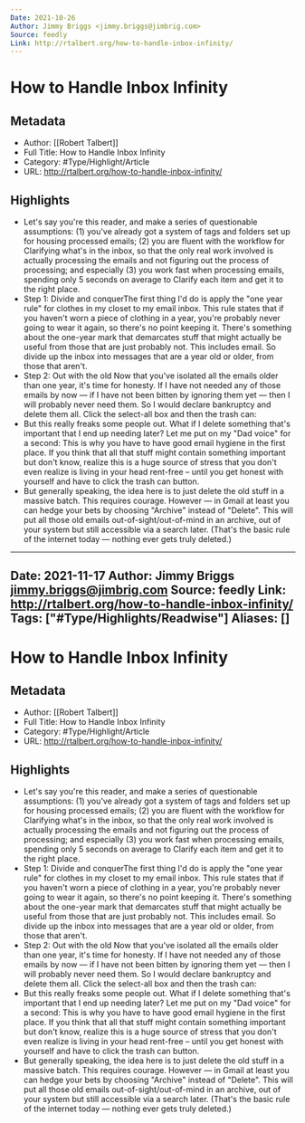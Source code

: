 ```yaml
---
Date: 2021-10-26
Author: Jimmy Briggs <jimmy.briggs@jimbrig.com>
Source: feedly
Link: http://rtalbert.org/how-to-handle-inbox-infinity/
---
```

# How to Handle Inbox Infinity

## Metadata
- Author: [[Robert Talbert]]
- Full Title: How to Handle Inbox Infinity
- Category: #Type/Highlight/Article
- URL: http://rtalbert.org/how-to-handle-inbox-infinity/

## Highlights
- Let's say you're this reader, and make a series of questionable assumptions: (1) you've already got a system of tags and folders set up for housing processed emails; (2) you are fluent with the workflow for Clarifying what's in the inbox, so that the only real work involved is actually processing the emails and not figuring out the process of processing; and especially (3) you work fast when processing emails, spending only 5 seconds on average to Clarify each item and get it to the right place.
- Step 1: Divide and conquerThe first thing I'd do is apply the "one year rule" for clothes in my closet to my email inbox. This rule states that if you haven't worn a piece of clothing in a year, you're probably never going to wear it again, so there's no point keeping it. There's something about the one-year mark that demarcates stuff that might actually be useful from those that are just probably not. This includes email. So divide up the inbox into messages that are a year old or older, from those that aren't.
- Step 2: Out with the old Now that you've isolated all the emails older than one year, it's time for honesty. If I have not needed any of those emails by now — if I have not been bitten by ignoring them yet — then I will probably never need them. So I would declare bankruptcy and delete them all. Click the select-all box and then the trash can:
- But this really freaks some people out. What if I delete something that's important that I end up needing later? Let me put on my "Dad voice" for a second: This is why you have to have good email hygiene in the first place. If you think that all that stuff might contain something important but don't know, realize this is a huge source of stress that you don't even realize is living in your head rent-free – until you get honest with yourself and have to click the trash can button.
- But generally speaking, the idea here is to just delete the old stuff in a massive batch. This requires courage. However — in Gmail at least you can hedge your bets by choosing "Archive" instead of "Delete". This will put all those old emails out-of-sight/out-of-mind in an archive, out of your system but still accessible via a search later. (That's the basic rule of the internet today — nothing ever gets truly deleted.)
---
Date: 2021-11-17
Author: Jimmy Briggs <jimmy.briggs@jimbrig.com>
Source: feedly
Link: http://rtalbert.org/how-to-handle-inbox-infinity/
Tags: ["#Type/Highlights/Readwise"]
Aliases: []
---
# How to Handle Inbox Infinity

## Metadata
- Author: [[Robert Talbert]]
- Full Title: How to Handle Inbox Infinity
- Category: #Type/Highlight/Article
- URL: http://rtalbert.org/how-to-handle-inbox-infinity/

## Highlights
- Let's say you're this reader, and make a series of questionable assumptions: (1) you've already got a system of tags and folders set up for housing processed emails; (2) you are fluent with the workflow for Clarifying what's in the inbox, so that the only real work involved is actually processing the emails and not figuring out the process of processing; and especially (3) you work fast when processing emails, spending only 5 seconds on average to Clarify each item and get it to the right place.
- Step 1: Divide and conquerThe first thing I'd do is apply the "one year rule" for clothes in my closet to my email inbox. This rule states that if you haven't worn a piece of clothing in a year, you're probably never going to wear it again, so there's no point keeping it. There's something about the one-year mark that demarcates stuff that might actually be useful from those that are just probably not. This includes email. So divide up the inbox into messages that are a year old or older, from those that aren't.
- Step 2: Out with the old Now that you've isolated all the emails older than one year, it's time for honesty. If I have not needed any of those emails by now — if I have not been bitten by ignoring them yet — then I will probably never need them. So I would declare bankruptcy and delete them all. Click the select-all box and then the trash can:
- But this really freaks some people out. What if I delete something that's important that I end up needing later? Let me put on my "Dad voice" for a second: This is why you have to have good email hygiene in the first place. If you think that all that stuff might contain something important but don't know, realize this is a huge source of stress that you don't even realize is living in your head rent-free – until you get honest with yourself and have to click the trash can button.
- But generally speaking, the idea here is to just delete the old stuff in a massive batch. This requires courage. However — in Gmail at least you can hedge your bets by choosing "Archive" instead of "Delete". This will put all those old emails out-of-sight/out-of-mind in an archive, out of your system but still accessible via a search later. (That's the basic rule of the internet today — nothing ever gets truly deleted.)
